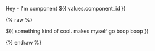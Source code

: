 Hey - I'm component ${{ values.component_id }}

{% raw %}

${{ something kind of cool. makes myself go boop boop }}

{% endraw %}
